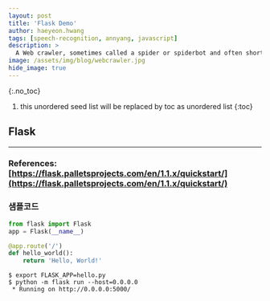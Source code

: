 ```yaml
---
layout: post
title: 'Flask Demo' 
author: haeyeon.hwang
tags: [speech-recognition, annyang, javascript]
description: >
  A Web crawler, sometimes called a spider or spiderbot and often shortened to crawler, is an Internet bot that systematically browses the World Wide Web, typically for the purpose of Web indexing (web spidering). `wiki`
image: /assets/img/blog/webcrawler.jpg
hide_image: true
---
```


{:.no_toc}
1. this unordered seed list will be replaced by toc as unordered list
{:toc}

## **Flask**

---

### References: [https://flask.palletsprojects.com/en/1.1.x/quickstart/](https://flask.palletsprojects.com/en/1.1.x/quickstart/)

### 샘플코드

~~~python
from flask import Flask
app = Flask(__name__)

@app.route('/')
def hello_world():
    return 'Hello, World!'
~~~

~~~console
$ export FLASK_APP=hello.py
$ python -m flask run --host=0.0.0.0
 * Running on http://0.0.0.0:5000/
~~~